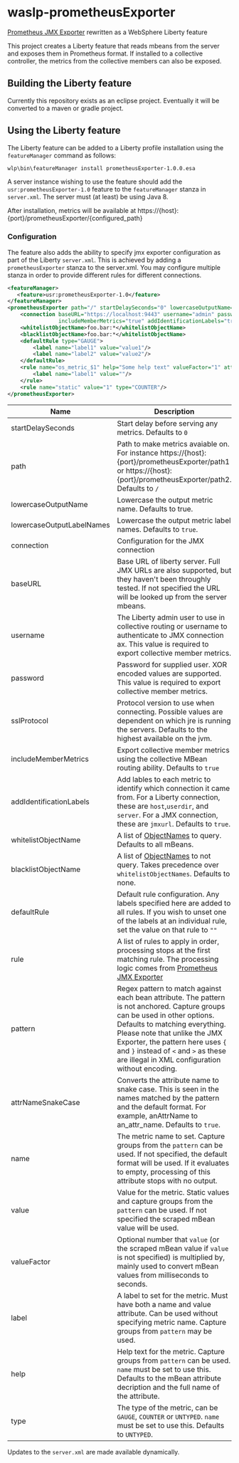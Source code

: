 # waslp-prometheusExporter
[Prometheus JMX Exporter](https://github.com/prometheus/jmx_exporter/blob/master/README.md) rewritten as a WebSphere Liberty feature

This project creates a Liberty feature that reads mbeans from the server and exposes them in Prometheus format.
If installed to a collective controller, the metrics from the collective members can also be exposed.

## Building the Liberty feature
Currently this repository exists as an eclipse project.  Eventually it will be converted to a maven or gradle project.

## Using the Liberty feature

The Liberty feature can be added to a Liberty profile installation using the `featureManager` command as follows:

```bash
wlp\bin\featureManager install prometheusExporter-1.0.0.esa
```

A server instance wishing to use the feature should add the `usr:prometheusExporter-1.0` feature to the `featureManager` stanza in `server.xml`.
The server must (at least) be using Java 8.

After installation, metrics will be available at https://{host}:{port}/prometheusExporter/{configured_path}

### Configuration

The feature also adds the ability to specify jmx exporter configuration as part of the Liberty `server.xml`.
This is achieved by adding a `prometheusExporter` stanza to the server.xml.
You may configure multiple stanza in order to provide different rules for different connections.


```xml
<featureManager>
   <feature>usr:prometheusExporter-1.0</feature>
</featureManager>
<prometheusExporter path="/" startDelaySeconds="0" lowercaseOutputName="true" lowercaseOutputLabelNames="true">
    <connection baseURL="https://localhost:9443" username="admin" password="encoded_password"  sslProtocol="SSL_TLSv2"
                includeMemberMetrics="true" addIdentificationLabels="true"/>
    <whitelistObjectName>foo.bar:*</whitelistObjectName>
    <blacklistObjectName>foo.bar:*</whitelistObjectName>
    <defaultRule type="GAUGE">
        <label name="label1" value="value1"/>
        <label name="label2" value="value2"/>
    </defaultRule>
    <rule name="os_metric_$1" help="Some help text" valueFactor="1" attrNameSnakeCase="true" pattern="java.lang{type=OperatingSystem}{}(.*):">
        <label name="label1" value=""/>
    </rule>
    <rule name="static" value="1" type="COUNTER"/>
</prometheusExporter>
```
Name     | Description
---------|------------
startDelaySeconds | Start delay before serving any metrics.  Defaults to `0`
path | Path to make metrics avaiable on.  For instance https://{host}:{port}/prometheusExporter/path1 or https://{host}:{port}/prometheusExporter/path2.  Defaults to `/`
lowercaseOutputName | Lowercase the output metric name. Defaults to true.
lowercaseOutputLabelNames | Lowercase the output metric label names. Defaults to `true`.
connection | Configuration for the JMX connection
baseURL | Base URL of liberty server.  Full JMX URLs are also supported, but they haven't been throughly tested.  If not specified the URL will be looked up from the server mbeans.
username | The Liberty admin user to use in collective routing or username to authenticate to JMX connection ax.  This value is required to export collective member metrics.
password | Password for supplied user. XOR encoded values are supported.  This value is required to export collective member metrics.
sslProtocol | Protocol version to use when connecting. Possible values are dependent on which jre is running the servers. Defaults to the highest available on the jvm.
includeMemberMetrics | Export collective member metrics using the collective MBean routing ability. Defaults to `true`
addIdentificationLabels | Add lables to each metric to identify which connection it came from.  For a Liberty connection, these are `host`,`userdir`, and `server`. For a JMX connection, these are `jmxurl`. Defaults to `true`.
whitelistObjectName | A list of [ObjectNames](http://docs.oracle.com/javase/6/docs/api/javax/management/ObjectName.html) to query. Defaults to all mBeans.
blacklistObjectName | A list of [ObjectNames](http://docs.oracle.com/javase/6/docs/api/javax/management/ObjectName.html) to not query. Takes precedence over `whitelistObjectNames`. Defaults to none.
defaultRule | Default rule configuration.  Any labels specified here are added to all rules.  If you wish to unset one of the labels at an individual rule, set the value on that rule to `""`
rule    | A list of rules to apply in order, processing stops at the first matching rule. The processing logic comes from [Prometheus JMX Exporter](https://github.com/prometheus/jmx_exporter/blob/master/README.md)
pattern  | Regex pattern to match against each bean attribute. The pattern is not anchored. Capture groups can be used in other options. Defaults to matching everything.  Please note that unlike the JMX Exporter, the pattern here uses `{` and `}` instead of `<` and `>` as these are illegal in XML configuration without encoding.
attrNameSnakeCase | Converts the attribute name to snake case. This is seen in the names matched by the pattern and the default format. For example, anAttrName to an\_attr\_name. Defaults to `true`.
name     | The metric name to set. Capture groups from the `pattern` can be used. If not specified, the default format will be used. If it evaluates to empty, processing of this attribute stops with no output.
value    | Value for the metric. Static values and capture groups from the `pattern` can be used. If not specified the scraped mBean value will be used.
valueFactor | Optional number that `value` (or the scraped mBean value if `value` is not specified) is multiplied by, mainly used to convert mBean values from milliseconds to seconds.
label   | A label to set for the metric.  Must have both a name and value attribute.  Can be used without specifying metric name.  Capture groups from `pattern` may be used.
help     | Help text for the metric. Capture groups from `pattern` can be used. `name` must be set to use this. Defaults to the mBean attribute decription and the full name of the attribute.
type     | The type of the metric, can be `GAUGE`, `COUNTER` or `UNTYPED`. `name` must be set to use this. Defaults to `UNTYPED`.

Updates to the `server.xml` are made available dynamically.
